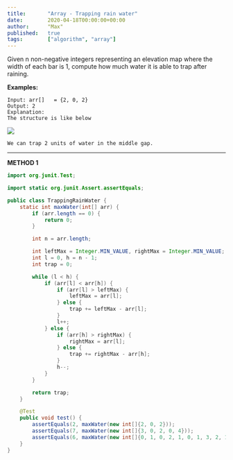 ```yaml
---
title:       "Array - Trapping rain water"
date:        2020-04-18T00:00:00+00:00
author:      "Max"
published:   true
tags:        ["algorithm", "array"]
---
```


Given n non-negative integers representing an elevation map where the width of each bar is 1, compute how much water it is able to trap after raining.

**Examples:**

```
Input: arr[]   = {2, 0, 2}
Output: 2
Explanation:
The structure is like below
```

![](https://media.geeksforgeeks.org/wp-content/uploads/20200429012104/Untitled-Diagram711.png)

```
We can trap 2 units of water in the middle gap.
```

---

**METHOD 1**

```java
import org.junit.Test;

import static org.junit.Assert.assertEquals;

public class TrappingRainWater {
    static int maxWater(int[] arr) {
        if (arr.length == 0) {
            return 0;
        }

        int n = arr.length;

        int leftMax = Integer.MIN_VALUE, rightMax = Integer.MIN_VALUE;
        int l = 0, h = n - 1;
        int trap = 0;

        while (l < h) {
            if (arr[l] < arr[h]) {
                if (arr[l] > leftMax) {
                    leftMax = arr[l];
                } else {
                    trap += leftMax - arr[l];
                }
                l++;
            } else {
                if (arr[h] > rightMax) {
                    rightMax = arr[l];
                } else {
                    trap += rightMax - arr[h];
                }
                h--;
            }
        }

        return trap;
    }

    @Test
    public void test() {
        assertEquals(2, maxWater(new int[]{2, 0, 2}));
        assertEquals(7, maxWater(new int[]{3, 0, 2, 0, 4}));
        assertEquals(6, maxWater(new int[]{0, 1, 0, 2, 1, 0, 1, 3, 2, 1, 2, 1}));
    }
}
```

